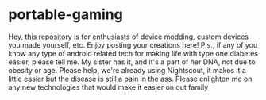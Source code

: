 # portable-gaming
Hey, this repository is for enthusiasts of device modding, custom devices you made yourself, etc. Enjoy posting your creations here!
P.s., if any of you know any type of android related tech for making life with type one diabetes easier, please tell me.
My sister has it, and it's a part of her DNA, not due to obesity or age. Please help, we're already using Nightscout, it makes
it a little easier but the disease is still a pain in the ass. Please enlighten me on any new technologies that would make it easier on out family
